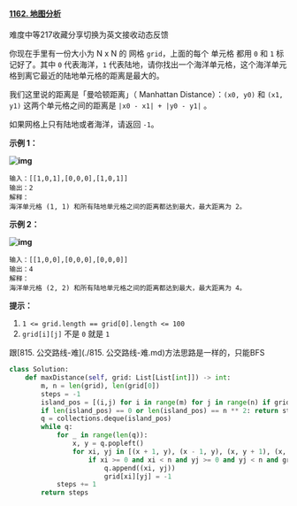 #### [1162. 地图分析](https://leetcode-cn.com/problems/as-far-from-land-as-possible/)

难度中等217收藏分享切换为英文接收动态反馈

你现在手里有一份大小为 N x N 的 网格 `grid`，上面的每个 单元格 都用 `0` 和 `1` 标记好了。其中 `0` 代表海洋，`1` 代表陆地，请你找出一个海洋单元格，这个海洋单元格到离它最近的陆地单元格的距离是最大的。

我们这里说的距离是「曼哈顿距离」（ Manhattan Distance）：`(x0, y0)` 和 `(x1, y1)` 这两个单元格之间的距离是 `|x0 - x1| + |y0 - y1|` 。

如果网格上只有陆地或者海洋，请返回 `-1`。

 

**示例 1：**

**![img](assets/1336_ex1.jpeg)**

```
输入：[[1,0,1],[0,0,0],[1,0,1]]
输出：2
解释： 
海洋单元格 (1, 1) 和所有陆地单元格之间的距离都达到最大，最大距离为 2。
```

**示例 2：**

**![img](assets/1336_ex2.jpeg)**

```
输入：[[1,0,0],[0,0,0],[0,0,0]]
输出：4
解释： 
海洋单元格 (2, 2) 和所有陆地单元格之间的距离都达到最大，最大距离为 4。
```

 

**提示：**

1. `1 <= grid.length == grid[0].length <= 100`
2. `grid[i][j]` 不是 `0` 就是 `1`



跟[815. 公交路线-难](./815. 公交路线-难.md)方法思路是一样的，只能BFS



```python
class Solution:
    def maxDistance(self, grid: List[List[int]]) -> int:
        m, n = len(grid), len(grid[0])
        steps = -1
        island_pos = [(i,j) for i in range(m) for j in range(n) if grid[i][j]==1]
        if len(island_pos) == 0 or len(island_pos) == n ** 2: return steps
        q = collections.deque(island_pos)
        while q:
            for _ in range(len(q)): 
                x, y = q.popleft()
                for xi, yj in [(x + 1, y), (x - 1, y), (x, y + 1), (x, y - 1)]:
                    if xi >= 0 and xi < n and yj >= 0 and yj < n and grid[xi][yj] == 0:
                        q.append((xi, yj))
                        grid[xi][yj] = -1
            steps += 1             
        return steps
```

